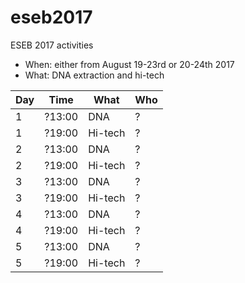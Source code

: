 # eseb2017

ESEB 2017 activities

 * When: either from August 19-23rd or 20-24th 2017
 * What: DNA extraction and hi-tech

Day|Time|What|Who
---|---|---|---
1|?13:00|DNA|?
1|?19:00|Hi-tech|?
2|?13:00|DNA|?
2|?19:00|Hi-tech|?
3|?13:00|DNA|?
3|?19:00|Hi-tech|?
4|?13:00|DNA|?
4|?19:00|Hi-tech|?
5|?13:00|DNA|?
5|?19:00|Hi-tech|?

